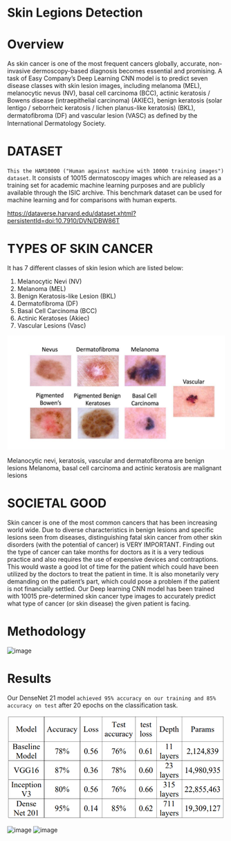 # Skin Legions Detection

# Overview
As skin cancer is one of the most frequent cancers globally, accurate, non-invasive dermoscopy-based diagnosis becomes essential and promising. A task of Easy Company’s Deep Learning CNN model is to predict seven disease classes with skin lesion images, including melanoma (MEL), melanocytic nevus (NV), basal cell carcinoma (BCC), actinic keratosis / Bowens disease (intraepithelial carcinoma) (AKIEC), benign keratosis (solar lentigo / seborrheic keratosis / lichen planus-like keratosis) (BKL), dermatoﬁbroma (DF) and vascular lesion (VASC) as deﬁned by the International Dermatology Society.

# DATASET
`This the HAM10000 ("Human against machine with 10000 training images") dataset`. It consists of 10015 dermatoscopy 
images which are released as a training set for academic machine learning purposes and are publicly available through 
the ISIC archive. This benchmark dataset can be used for machine learning and for comparisons with human experts.

https://dataverse.harvard.edu/dataset.xhtml?persistentId=doi:10.7910/DVN/DBW86T

# TYPES OF SKIN CANCER
It has 7 different classes of skin lesion which are listed below:
1. Melanocytic Nevi (NV)
2. Melanoma (MEL)
3. Benign Keratosis-like Lesion (BKL)
4. Dermatofibroma (DF)
5. Basal Cell Carcinoma (BCC)
6. Actinic Keratoses (Akiec)
7. Vascular Lesions (Vasc)

![Original Picture](https://github.com/MohammedHameds/skin-cancer-detection/blob/main/Machine%20Learning/images/skin%20types.png?raw=true)

Melanocytic nevi, keratosis, vascular and dermatofibroma are benign lesions
Melanoma, basal cell carcinoma and actinic keratosis are malignant lesions


# SOCIETAL GOOD
Skin cancer is one of the most common cancers that has been increasing world wide. Due to diverse characteristics in benign lesions and specific lesions seen from diseases, distinguishing fatal skin cancer from other skin disorders (with the potential of cancer) is VERY IMPORTANT.
Finding out the type of cancer can take months for doctors as it is a very tedious practice and also requires the use of expensive devices and contraptions. This would waste a good lot of time for the patient which could have been utilized by the doctors to treat the patient in time. It is also monetarily very demanding on the patient’s part, which could pose a problem if the patient is not financially settled.
Our Deep learning CNN model has been trained with 10015 pre-determined skin cancer type images to accurately predict what type of cancer (or skin disease) the given patient is facing. 

# Methodology
![image](https://user-images.githubusercontent.com/64821137/179548785-76650ba2-e0f5-4ebd-b22f-425c35ba7f4f.png)

# Results
Our DenseNet 21 model `achieved 95% accuracy on our training and 85% accuracy on test` after 20 epochs on the classification task.

![Original Picture](https://github.com/MohammedHameds/skin-cancer-detection/blob/main/Machine%20Learning/images/results.png?raw=true)

![image](https://user-images.githubusercontent.com/64821137/179549236-7d95f34f-ada8-4817-863c-35565b9443ad.png)
![image](https://user-images.githubusercontent.com/64821137/179549267-68ea971a-9e81-4029-bc2f-ddb808b9ff59.png)
